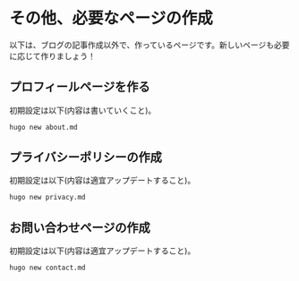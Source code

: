 # その他、必要なページの作成

以下は、ブログの記事作成以外で、作っているページです。新しいページも必要に応じて作りましょう！

## プロフィールページを作る

初期設定は以下(内容は書いていくこと)。

```bash
hugo new about.md
```

## プライバシーポリシーの作成

初期設定は以下(内容は適宜アップデートすること)。

```bash
hugo new privacy.md
```

## お問い合わせページの作成

初期設定は以下(内容は適宜アップデートすること)。

```bash
hugo new contact.md
```

